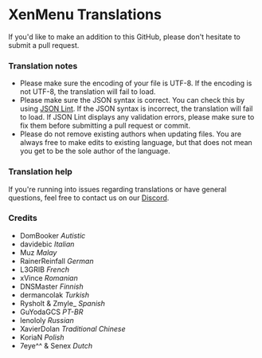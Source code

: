 # XenMenu Translations
If you'd like to make an addition to this GitHub, please don't hesitate to submit a pull request.

### Translation notes
- Please make sure the encoding of your file is UTF-8. If the encoding is not UTF-8, the translation will fail to load.
- Please make sure the JSON syntax is correct. You can check this by using [JSON Lint](https://jsonlint.com/). If the JSON syntax is incorrect, the translation will fail to load. If JSON Lint displays any validation errors, please make sure to fix them before submitting a pull request or commit.
- Please do not remove existing authors when updating files. You are always free to make edits to existing language, but that does not mean you get to be the sole author of the language.

### Translation help
If you're running into issues regarding translations or have general questions, feel free to contact us on our [Discord](https://xenmenu.com/discord/).

### Credits
- DomBooker *Autistic*
- davidebic *Italian*
- Muz *Malay*
- RainerReinfall *German*
- L3GRIB *French*
- xVince *Romanian*
- DNSMaster *Finnish*
- dermancolak *Turkish*
- Rysholt & Zmyle_ *Spanish*
- GuYodaGCS *PT-BR*
- lenololy *Russian*
- XavierDolan *Traditional Chinese*
- KoriaN *Polish*
- 7eye^^ & Senex *Dutch*
